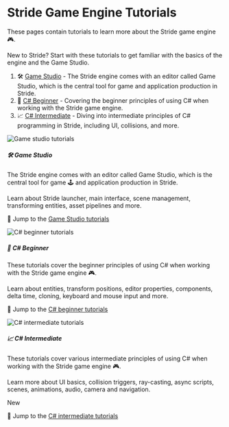 # Stride Game Engine Tutorials

These pages contain tutorials to learn more about the Stride game engine 🎮.

New to Stride? Start with these tutorials to get familiar with the basics of the engine and the Game Studio.

1. 🛠️ [Game Studio](gamestudio/index.md) - The Stride engine comes with an editor called Game Studio, which is the central tool for game and application production in Stride.
1. 🌱 [C# Beginner](csharpbeginner/index.md) - Covering the beginner principles of using C# when working with the Stride game engine.
1. 📈 [C# Intermediate](csharpintermediate/index.md) - Diving into intermediate principles of C# programming in Stride, including UI, collisions, and more.
<!---
1. 🔥 C# Advanced - Explore advanced C# techniques and features in Stride, such as optimization, networking, and custom shaders.
1. 🧙‍♂️ Visual Scripting - Learn how to create game logic using Stride's visual scripting system, without writing a single line of code.
1. 🌈 Graphics & Rendering - Discover how to create stunning visuals with Stride's powerful graphics and rendering capabilities.
1. 🤖 Physics & AI - Unleash the full potential of Stride's physics engine and artificial intelligence tools for dynamic gameplay.
1. 🌐 Multiplayer & Networking - Implement online multiplayer features and networking in your Stride games for a connected experience.
1. 🎯 Platform-specific Development - Learn how to target different platforms like PC, consoles, and mobile devices with your Stride projects.
1. 🏆 Best Practices & Optimization - Master the techniques to optimize your Stride games and follow the best practices for efficient development.
-->
<div class="row g-4 my-4">
    <div class="col-xxl-4 col-md-6">
        <div class="card h-100">
            <img src="media/gamestudio.jpg" class="card-img-top" alt="Game studio tutorials">
            <div class="card-body">
                <h5 class="card-title">🛠️ Game Studio</h5>
                <p class="card-text">The Stride engine comes with an editor called Game Studio, which is the central tool for game 🕹️ and application production in Stride.</p>
                <p class="card-text">Learn about Stride launcher, main interface, scene management, transforming entities, asset pipelines and more.</p>
            </div>
            <p class="px-3 mb-4">🚀 Jump to the <a class="stretched-link" href="gamestudio/index.md">Game Studio tutorials</a></p>
        </div>
    </div>
    <div class="col-xxl-4 col-md-6">
        <div class="card h-100">
            <img src="media/csharp-beginner.png" class="card-img-top" alt="C# beginner tutorials">
            <div class="card-body">
                <h5 class="card-title">🌱 C# Beginner</h5>
                <p class="card-text">These tutorials cover the beginner principles of using C# when working with the Stride game engine 🎮.</p>
                <p class="card-text">Learn about entities, transform positions, editor properties, components, delta time, cloning, keyboard and mouse input and more.</p>
            </div>
            <p class="px-3 mb-4">🚀 Jump to the <a class="stretched-link" href="csharpbeginner/index.md">C# beginner tutorials</a></p>
        </div>
    </div>
    <div class="col-xxl-4 col-md-6">
        <div class="card h-100">
            <img src="media/csharp-intermediate.png" class="card-img-top" alt="C# intermediate tutorials">
            <div class="card-body">
                <h5 class="card-title">📈 C# Intermediate</h5>
                <p class="card-text">These tutorials cover various intermediate principles of using C# when working with the Stride game engine 🎮.</p>
                <p class="card-text">Learn more about UI basics, collision triggers, ray-casting, async scripts, scenes, animations, audio, camera and navigation.</p>
                <p><span class="badge text-bg-success">New</span></p>
            </div>
            <p class="px-3 mb-4">🚀 Jump to the <a class="stretched-link" href="csharpintermediate/index.md">C# intermediate tutorials</a></p>
        </div>
    </div>
</div>